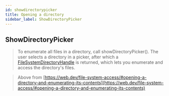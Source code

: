 ```yaml
---
id: showdirectorypicker
title: Opening a directory
sidebar_label: ShowDirectoryPicker
---
```


## ShowDirectoryPicker


>To enumerate all files in a directory, call showDirectoryPicker(). The user selects a directory in a picker, after which a [FileSystemDirectoryHandle](/filesandfolders/filesystemdirectoryhandle) is returned, which lets you enumerate and access the directory's files.

> Above from [https://web.dev/file-system-access/#opening-a-directory-and-enumerating-its-contents](https://web.dev/file-system-access/#opening-a-directory-and-enumerating-its-contents)

